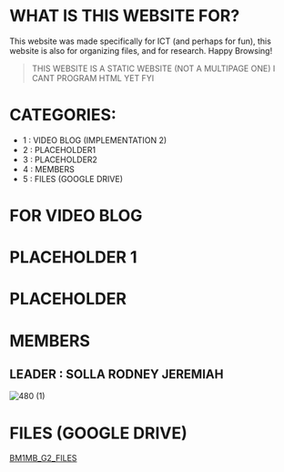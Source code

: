 # WHAT IS THIS WEBSITE FOR?
This website was made specifically for ICT (and perhaps for fun), this website is also for organizing files, and for research. Happy Browsing!

> THIS WEBSITE IS A STATIC WEBSITE (NOT A MULTIPAGE ONE) I CANT PROGRAM HTML YET FYI

# CATEGORIES:
- 1 : VIDEO BLOG (IMPLEMENTATION 2)
- 2 : PLACEHOLDER1
- 3 : PLACEHOLDER2
- 4 : MEMBERS
- 5 : FILES (GOOGLE DRIVE)

# FOR VIDEO BLOG #



# PLACEHOLDER 1 #


# PLACEHOLDER #


# MEMBERS #

## LEADER : SOLLA RODNEY JEREMIAH
![480 (1)](https://github.com/user-attachments/assets/7087ac86-84d8-4ad2-bcd6-dbf9cedb0639)



# FILES (GOOGLE DRIVE) #

[ BM1MB_G2_FILES ](https://drive.google.com/drive/folders/1h05xLkq-YhtVpwv9zn5M1U5nAsqwpvkW?usp=drive_link)













